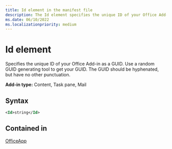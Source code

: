 ```yaml
---
title: Id element in the manifest file
description: The Id element specifies the unique ID of your Office Add-in as a GUID.
ms.date: 06/10/2022
ms.localizationpriority: medium
---
```


# Id element

Specifies the unique ID of your Office Add-in as a GUID. Use a random GUID generating tool to get your GUID. The GUID should be hyphenated, but have no other punctuation.

**Add-in type:** Content, Task pane, Mail

## Syntax

```XML
<Id>string</Id>
```

## Contained in

[OfficeApp](officeapp.md)

